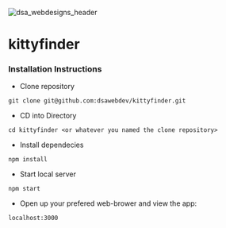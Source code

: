![dsa_webdesigns_header](https://user-images.githubusercontent.com/24277002/46819655-4d23bc00-cd52-11e8-865d-cb589c6f6bfa.jpg)
# kittyfinder
### Installation Instructions

- Clone repository
```
git clone git@github.com:dsawebdev/kittyfinder.git
```
- CD into Directory 
```
cd kittyfinder <or whatever you named the clone repository> 
```
- Install dependecies
```
npm install
```
- Start local server
```
npm start
```
- Open up your prefered web-brower and view the app:
```
localhost:3000
```
